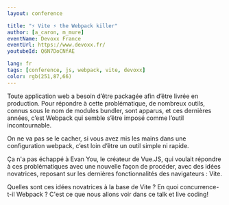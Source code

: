 ```yaml
---
layout: conference

title: "⚡️ Vite ⚡️ the Webpack killer"
author: [a_caron, m_mure]
eventName: Devoxx France
eventUrl: https://www.devoxx.fr/
youtubeId: Q6N7DoCNfAE

lang: fr
tags: [conference, js, webpack, vite, devoxx]
color: rgb(251,87,66)
---
```


Toute application web a besoin d’être packagée afin d’être livrée en production. Pour répondre à cette problématique, de nombreux outils, connus sous le nom de modules bundler, sont apparus, et ces dernières années, c’est Webpack qui semble s’être imposé comme l’outil incontournable.

On ne va pas se le cacher, si vous avez mis les mains dans une configuration webpack, c’est loin d’être un outil simple ni rapide.

Ça n'a pas échappé à Evan You, le créateur de Vue.JS, qui voulait répondre à ces problématiques avec une nouvelle façon de procéder, avec des idées novatrices, reposant sur les dernières fonctionnalités des navigateurs : Vite.

Quelles sont ces idées novatrices à la base de Vite ? En quoi concurrence-t-il Webpack ? C'est ce que nous allons voir dans ce talk et live coding!
